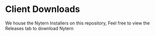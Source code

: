 # Client Downloads
We house the Nytern Installers on this repository, Feel free to view the Releases tab to download Nytern
